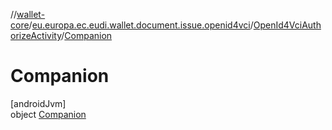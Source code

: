 //[wallet-core](../../../../index.md)/[eu.europa.ec.eudi.wallet.document.issue.openid4vci](../../index.md)/[OpenId4VciAuthorizeActivity](../index.md)/[Companion](index.md)

# Companion

[androidJvm]\
object [Companion](index.md)
